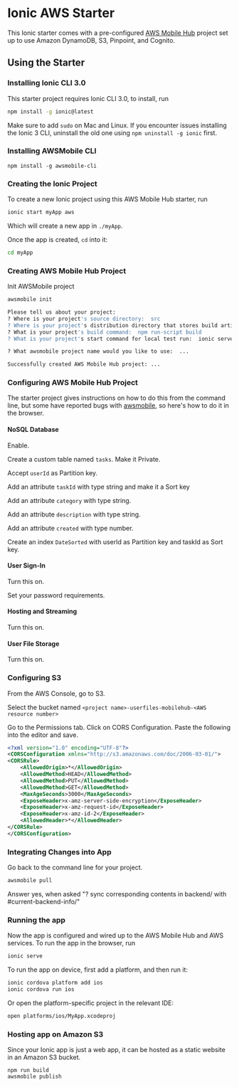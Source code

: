 # Ionic AWS Starter

This Ionic starter comes with a pre-configured [AWS Mobile Hub](https://aws.amazon.com/mobile/) project set up to use Amazon DynamoDB, S3, Pinpoint, and Cognito.

## Using the Starter

### Installing Ionic CLI 3.0

This starter project requires Ionic CLI 3.0, to install, run

```bash
npm install -g ionic@latest
```

Make sure to add `sudo` on Mac and Linux. If you encounter issues installing the Ionic 3 CLI, uninstall the old one using `npm uninstall -g ionic` first.

### Installing AWSMobile CLI

```
npm install -g awsmobile-cli
```

### Creating the Ionic Project

To create a new Ionic project using this AWS Mobile Hub starter, run

```bash
ionic start myApp aws
```

Which will create a new app in `./myApp`.

Once the app is created, `cd` into it:

```bash
cd myApp
```

### Creating AWS Mobile Hub Project

Init AWSMobile project 

```bash
awsmobile init

Please tell us about your project:
? Where is your project's source directory:  src
? Where is your project's distribution directory that stores build artifacts:  www
? What is your project's build command:  npm run-script build
? What is your project's start command for local test run:  ionic serve

? What awsmobile project name would you like to use:  ...

Successfully created AWS Mobile Hub project: ...
```

### Configuring AWS Mobile Hub Project

The starter project gives instructions on how to do this from the
command line, but some have reported bugs with
[awsmobile](https://github.com/ionic-team/starters/issues/46),
so here's how to do it in the browser.

#### NoSQL Database

Enable.

Create a custom table named `tasks`. Make it Private.

Accept `userId` as Partition key.

Add an attribute `taskId` with type string and make it a Sort key

Add an attribute `category` with type string.

Add an attribute `description` with type string.

Add an attribute `created` with type number.

Create an index `DateSorted` with userId as Partition key and taskId
as Sort key.

#### User Sign-In

Turn this on.

Set your password requirements.


#### Hosting and Streaming

Turn this on.

#### User File Storage

Turn this on.

### Configuring S3

From the AWS Console, go to S3.

Select the bucket named `<project name>-userfiles-mobilehub-<AWS resource number>`

Go to the Permissions tab. Click on CORS Configuration. Paste the
following into the editor and save.

```xml
<?xml version="1.0" encoding="UTF-8"?>
<CORSConfiguration xmlns="http://s3.amazonaws.com/doc/2006-03-01/">
<CORSRule>
    <AllowedOrigin>*</AllowedOrigin>
    <AllowedMethod>HEAD</AllowedMethod>
    <AllowedMethod>PUT</AllowedMethod>
    <AllowedMethod>GET</AllowedMethod>
    <MaxAgeSeconds>3000</MaxAgeSeconds>
    <ExposeHeader>x-amz-server-side-encryption</ExposeHeader>
    <ExposeHeader>x-amz-request-id</ExposeHeader>
    <ExposeHeader>x-amz-id-2</ExposeHeader>
    <AllowedHeader>*</AllowedHeader>
</CORSRule>
</CORSConfiguration>
```


### Integrating Changes into App

Go back to the command line for your project.

```bash
awsmobile pull
```

Answer yes, when asked "? sync corresponding contents in backend/ with #current-backend-info/"

### Running the app

Now the app is configured and wired up to the AWS Mobile Hub and AWS services. To run the app in the browser, run

```bash
ionic serve
```

To run the app on device, first add a platform, and then run it:

```bash
ionic cordova platform add ios
ionic cordova run ios
```

Or open the platform-specific project in the relevant IDE:

```bash
open platforms/ios/MyApp.xcodeproj
```

### Hosting app on Amazon S3

Since your Ionic app is just a web app, it can be hosted as a static website in an Amazon S3 bucket.

```
npm run build
awsmobile publish
```
